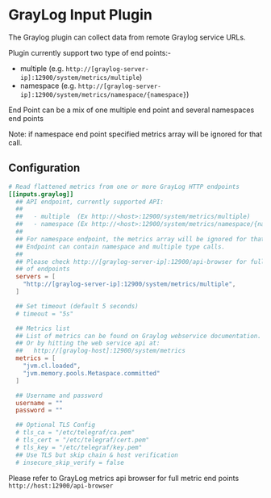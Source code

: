 # GrayLog Input Plugin

The Graylog plugin can collect data from remote Graylog service URLs.

Plugin currently support two type of end points:-

- multiple  (e.g. `http://[graylog-server-ip]:12900/system/metrics/multiple`)
- namespace (e.g. `http://[graylog-server-ip]:12900/system/metrics/namespace/{namespace}`)

End Point can be a mix of one  multiple end point  and several namespaces end points

Note: if namespace end point specified metrics array will be ignored for that call.

## Configuration

```toml
# Read flattened metrics from one or more GrayLog HTTP endpoints
[[inputs.graylog]]
  ## API endpoint, currently supported API:
  ##
  ##   - multiple  (Ex http://<host>:12900/system/metrics/multiple)
  ##   - namespace (Ex http://<host>:12900/system/metrics/namespace/{namespace})
  ##
  ## For namespace endpoint, the metrics array will be ignored for that call.
  ## Endpoint can contain namespace and multiple type calls.
  ##
  ## Please check http://[graylog-server-ip]:12900/api-browser for full list
  ## of endpoints
  servers = [
    "http://[graylog-server-ip]:12900/system/metrics/multiple",
  ]

  ## Set timeout (default 5 seconds)
  # timeout = "5s"

  ## Metrics list
  ## List of metrics can be found on Graylog webservice documentation.
  ## Or by hitting the web service api at:
  ##   http://[graylog-host]:12900/system/metrics
  metrics = [
    "jvm.cl.loaded",
    "jvm.memory.pools.Metaspace.committed"
  ]

  ## Username and password
  username = ""
  password = ""

  ## Optional TLS Config
  # tls_ca = "/etc/telegraf/ca.pem"
  # tls_cert = "/etc/telegraf/cert.pem"
  # tls_key = "/etc/telegraf/key.pem"
  ## Use TLS but skip chain & host verification
  # insecure_skip_verify = false
```

Please refer to GrayLog metrics api browser for full metric end points `http://host:12900/api-browser`
